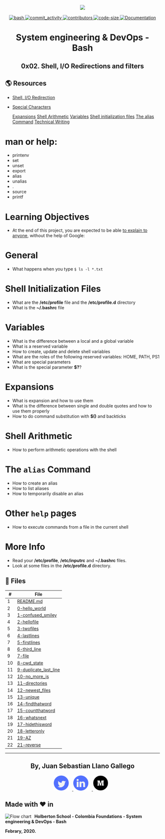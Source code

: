 <p align="center">
     <p align="center">
          <img src="https://www.holbertonschool.com/holberton-logo.png" width="360"/>
     </p>
     <p align="center">
          <a href="https://github.com/ellerbrock/open-source-badges/">
               <img alt="bash" src="https://badges.frapsoft.com/bash/v1/bash.png?v=103" target="_blank" />
          </a>
          <a href="https://github.com/llanojs/holberton-system_engineering-devops/commits/master">
               <img alt="commit_activity" src="https://img.shields.io/github/commit-activity/y/llanojs/holberton-system_engineering-devops" target="_blank" />
          </a>
          <a href="https://github.com/llanojs/holberton-system_engineering-devops/graphs/contributors">
               <img alt="contributors" src="https://img.shields.io/github/contributors/llanojs/holberton-system_engineering-devops" target="_blank" />
          </a>
          <a href="https://github.com/llanojs/holberton-system_engineering-devops" target="_blank">
               <img alt="code-size" src="https://img.shields.io/github/languages/code-size/llanojs/holberton-system_engineering-devops" />
          </a>
          <a href="https://github.com/llanojs/holberton-system_engineering-devops" target="_blank">
               <img alt="Documentation" src="https://img.shields.io/badge/documentation-yes-brightgreen.svg" />
          </a>
     </p>
</p>

<h1 align="center">System engineering & DevOps - Bash </h1>
<h2 align="center">0x02. Shell, I/O Redirections and filters </h2>

## :earth_americas: Resources  

* [Shell, I/O Redirection](http://linuxcommand.org/lc3_lts0070.php)
* [Special Characters](http://mywiki.wooledge.org/BashGuide/SpecialCharacters)


    [Expansions](http://linuxcommand.org/lc3_lts0080.php)
    [Shell Arithmetic](https://www.gnu.org/software/bash/manual/html_node/Shell-Arithmetic.html)
    [Variables](http://tldp.org/LDP/Bash-Beginners-Guide/html/sect_03_02.html)
    [Shell initialization files](http://tldp.org/LDP/Bash-Beginners-Guide/html/sect_03_01.html)
    [The alias Command](http://www.linfo.org/alias.html)
    [Technical Writing](Technical_Writing)


# man or help:

*    printenv
*    set
*    unset
*    export
*    alias
*    unalias
*    .
*    source
*    printf

# Learning Objectives

* At the end of this project, you are expected to be able [to explain to anyone](https://fs.blog/2012/04/feynman-technique/), without the help of Google:

#   General

*    What happens when you type `$ ls -l *.txt`

#   Shell Initialization Files

*    What are the **/etc/profile** file and the **/etc/profile.d** directory
*    What is the **~/.bashrc** file

#   Variables

*    What is the difference between a local and a global variable
*    What is a reserved variable
*    How to create, update and delete shell variables
*    What are the roles of the following reserved variables: HOME, PATH, PS1
*    What are special parameters
*    What is the special parameter **$?**?

#   Expansions

*    What is expansion and how to use them
*    What is the difference between single and double quotes and how to use them properly
*    How to do command substitution with **$()** and backticks

#   Shell Arithmetic

*    How to perform arithmetic operations with the shell

#   The `alias` Command

*    How to create an alias
*    How to list aliases
*    How to temporarily disable an alias

#   Other `help` pages

*    How to execute commands from a file in the current shell

# More Info

* Read your **/etc/profile**, **/etc/inputrc** and **~/.bashrc** files.
* Look at some files in the **/etc/profile.d** directory.





## :memo: Files 
#|File
---|---
1|[README.md](./README.md) 
2|[0-hello_world](./0-hello_world)
3|[1-confused_smiley ](./1-confused_smiley )
4|[2-hellofile](./2-hellofile)
5|[3-twofiles](./3-twofiles)
6|[4-lastlines](./4-lastlines)
7|[5-firstlines](./5-firstlines)
8|[6-third_line](./6-third_line)
9|[7-file](./7-file)
10|[8-cwd_state](./8-cwd_state)
11|[9-duplicate_last_line](./9-duplicate_last_line)
12|[10-no_more_js](./10-no_more_js)
13|[11-directories](./11-directories)
14|[12-newest_files](./12-newest_files)
15|[13-unique](./13-unique)
16|[14-findthatword](./14-findthatword)
17|[15-countthatword](./15-countthatword)
18|[16-whatsnext](./16-whatsnext)
19|[17-hidethisword](./17-hidethisword)
20|[18-letteronly](./18-letteronly)
21|[19-AZ ](./19-AZ )
22|[21-reverse](./21-reverse)

---

<p align="center">
    <h2 align="center">By, Juan Sebastian Llano Gallego</h2>
      <p align="center">
        <a href="https://twitter.com/llanoJS" target="_blank">
            <img alt="twitter_page" src="https://raw.githubusercontent.com/EckoJuan/Readme_template/master/images/twitter.png" style="float: center; margin-right: 10px" height="50" width="50">
        </a>
        <a href="https://www.linkedin.com/in/juansllano/" target="_blank">
            <img alt="linkedin_page" src="https://raw.githubusercontent.com/EckoJuan/Readme_template/master/images/linkedin.png" style="float: center; margin-right: 10px" height="50"  width="50">
        </a>
        <a href="https://medium.com/@juanllano93" target="_blank">
            <img alt="medium_page" src="https://raw.githubusercontent.com/EckoJuan/Readme_template/master/images/medium.png" style="float: center; margin-right: 10px" height="50" width="50">
        </a>
      </p>
</p>

## Made with :heart: in
<img src="https://www.holbertonschool.com/holberton-logo.png"
     alt="Flow chart"
     style="float: left; margin-right: 10px;">

**Holberton School - Colombia**
**Foundations - System engineering & DevOps - Bash**

**Febrary, 2020.**

